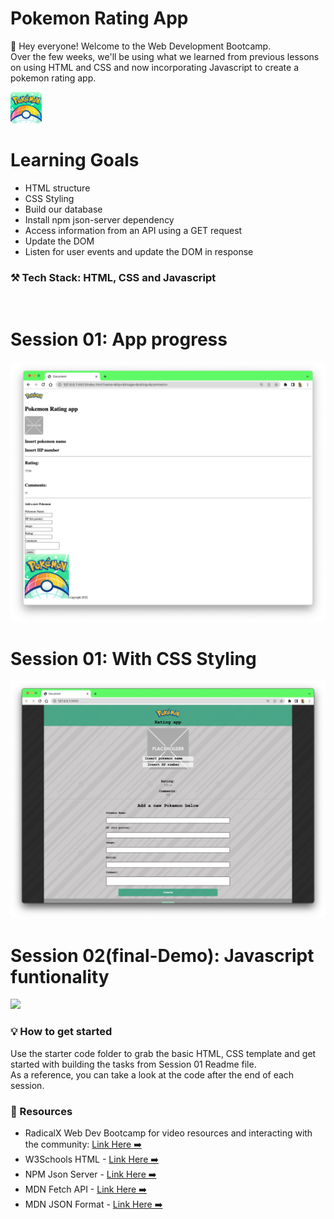 # Pokemon Rating App <br>

👋 Hey everyone! Welcome to the Web Development Bootcamp.
<br>
Over the few weeks, we'll be using what we learned from previous lessons on using HTML and CSS and now incorporating Javascript to create a pokemon rating app.

<img src="pokemon/pokemon-icon.jpeg" width="50px" height="50px" style="border-radius:5px">

# Learning Goals

- HTML structure
- CSS Styling
- Build our database
- Install npm json-server dependency
- Access information from an API using a GET request
- Update the DOM
- Listen for user events and update the DOM in response

### ⚒️ Tech Stack: HTML, CSS and Javascript

<br>

# Session 01: App progress

<img src="images/pokemon-app_progress_01.png"  style="border-radius:5px">

# Session 01: With CSS Styling

<img src="images/pokemon_app_progress_styling.png"  style="border-radius:5px">

# Session 02(final-Demo): Javascript funtionality 

<img src="images/poke_rating_app.gif">

### 💡 How to get started

Use the starter code folder to grab the basic HTML, CSS template and get started with building the tasks from Session 01 Readme file.
<br>
As a reference, you can take a look at the code after the end of each session.
<br>

### 🚀 Resources

- RadicalX Web Dev Bootcamp for video resources and interacting with the community: [Link Here ➡️](https://www.community.radicalx.co/spaces/8972871/content)
- W3Schools HTML - [Link Here ➡️](https://www.w3schools.com/html/html_intro.asp)
- NPM Json Server - [Link Here ➡️](https://www.npmjs.com/package/json-server)
- MDN Fetch API - [Link Here ➡️](https://developer.mozilla.org/en-US/docs/Web/API/Fetch_API/Using_Fetch)
- MDN JSON Format - [Link Here ➡️](<https://developer.mozilla.org/en-US/docs/Learn/JavaScript/Objects/JSON#:~:text=JavaScript%20Object%20Notation%20(JSON)%20is,page%2C%20or%20vice%20versa>)